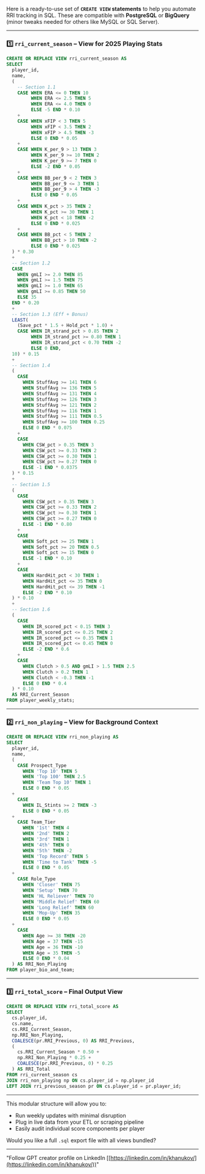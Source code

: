 Here is a ready-to-use set of **`CREATE VIEW` statements** to help you automate RRI tracking in SQL. These are compatible with **PostgreSQL** or **BigQuery** (minor tweaks needed for others like MySQL or SQL Server).

---

### 1️⃣ `rri_current_season` – View for 2025 Playing Stats

```sql
CREATE OR REPLACE VIEW rri_current_season AS
SELECT
  player_id,
  name,
  (
    -- Section 1.1
    CASE WHEN ERA <= 0 THEN 10
         WHEN ERA <= 2.5 THEN 5
         WHEN ERA <= 4.0 THEN 0
         ELSE -5 END * 0.10
    +
    CASE WHEN xFIP < 3 THEN 5
         WHEN xFIP < 3.5 THEN 2
         WHEN xFIP > 4.5 THEN -3
         ELSE 0 END * 0.05
    +
    CASE WHEN K_per_9 > 13 THEN 3
         WHEN K_per_9 >= 10 THEN 2
         WHEN K_per_9 >= 7 THEN 0
         ELSE -2 END * 0.05
    +
    CASE WHEN BB_per_9 < 2 THEN 3
         WHEN BB_per_9 <= 3 THEN 1
         WHEN BB_per_9 > 4 THEN -3
         ELSE 0 END * 0.05
    +
    CASE WHEN K_pct > 35 THEN 2
         WHEN K_pct >= 30 THEN 1
         WHEN K_pct < 18 THEN -2
         ELSE 0 END * 0.025
    +
    CASE WHEN BB_pct < 5 THEN 2
         WHEN BB_pct > 10 THEN -2
         ELSE 0 END * 0.025
  ) * 0.30
  +
  -- Section 1.2
  CASE 
    WHEN gmLI >= 2.0 THEN 85
    WHEN gmLI >= 1.5 THEN 75
    WHEN gmLI >= 1.0 THEN 65
    WHEN gmLI >= 0.85 THEN 50
    ELSE 35
  END * 0.20
  +
  -- Section 1.3 (Eff + Bonus)
  LEAST(
    (Save_pct * 1.5 + Hold_pct * 1.0) +
    CASE WHEN IR_strand_pct > 0.85 THEN 2
         WHEN IR_strand_pct >= 0.80 THEN 1
         WHEN IR_strand_pct < 0.70 THEN -2
         ELSE 0 END,
  10) * 0.15
  +
  -- Section 1.4
  (
    CASE 
      WHEN StuffAvg >= 141 THEN 6
      WHEN StuffAvg >= 136 THEN 5
      WHEN StuffAvg >= 131 THEN 4
      WHEN StuffAvg >= 126 THEN 3
      WHEN StuffAvg >= 121 THEN 2
      WHEN StuffAvg >= 116 THEN 1
      WHEN StuffAvg >= 111 THEN 0.5
      WHEN StuffAvg >= 100 THEN 0.25
      ELSE 0 END * 0.075
    +
    CASE 
      WHEN CSW_pct > 0.35 THEN 3
      WHEN CSW_pct >= 0.33 THEN 2
      WHEN CSW_pct >= 0.30 THEN 1
      WHEN CSW_pct >= 0.27 THEN 0
      ELSE -1 END * 0.0375
  ) * 0.15
  +
  -- Section 1.5
  (
    CASE 
      WHEN CSW_pct > 0.35 THEN 3
      WHEN CSW_pct >= 0.33 THEN 2
      WHEN CSW_pct >= 0.30 THEN 1
      WHEN CSW_pct >= 0.27 THEN 0
      ELSE -1 END * 0.80
    +
    CASE 
      WHEN Soft_pct >= 25 THEN 1
      WHEN Soft_pct >= 20 THEN 0.5
      WHEN Soft_pct >= 15 THEN 0
      ELSE -1 END * 0.10
    +
    CASE 
      WHEN HardHit_pct < 30 THEN 1
      WHEN HardHit_pct <= 35 THEN 0
      WHEN HardHit_pct <= 39 THEN -1
      ELSE -2 END * 0.10
  ) * 0.10
  +
  -- Section 1.6
  (
    CASE 
      WHEN IR_scored_pct < 0.15 THEN 3
      WHEN IR_scored_pct <= 0.25 THEN 2
      WHEN IR_scored_pct <= 0.35 THEN 1
      WHEN IR_scored_pct <= 0.45 THEN 0
      ELSE -2 END * 0.6
    +
    CASE 
      WHEN Clutch > 0.5 AND gmLI > 1.5 THEN 2.5
      WHEN Clutch > 0.2 THEN 1
      WHEN Clutch < -0.3 THEN -1
      ELSE 0 END * 0.4
  ) * 0.10
  AS RRI_Current_Season
FROM player_weekly_stats;
```

---

### 2️⃣ `rri_non_playing` – View for Background Context

```sql
CREATE OR REPLACE VIEW rri_non_playing AS
SELECT
  player_id,
  name,
  (
    CASE Prospect_Type
      WHEN 'Top 10' THEN 5
      WHEN 'Top 100' THEN 2.5
      WHEN 'Team Top 10' THEN 1
      ELSE 0 END * 0.05
  +
    CASE 
      WHEN IL_Stints >= 2 THEN -3
      ELSE 0 END * 0.05
  +
    CASE Team_Tier
      WHEN '1st' THEN 4
      WHEN '2nd' THEN 2
      WHEN '3rd' THEN 1
      WHEN '4th' THEN 0
      WHEN '5th' THEN -2
      WHEN 'Top Record' THEN 5
      WHEN 'Time to Tank' THEN -5
      ELSE 0 END * 0.05
  +
    CASE Role_Type
      WHEN 'Closer' THEN 75
      WHEN 'Setup' THEN 70
      WHEN 'HL Reliever' THEN 70
      WHEN 'Middle Relief' THEN 60
      WHEN 'Long Relief' THEN 60
      WHEN 'Mop-Up' THEN 35
      ELSE 0 END * 0.05
  +
    CASE 
      WHEN Age >= 38 THEN -20
      WHEN Age = 37 THEN -15
      WHEN Age = 36 THEN -10
      WHEN Age = 35 THEN -5
      ELSE 0 END * 0.04
  ) AS RRI_Non_Playing
FROM player_bio_and_team;
```

---

### 3️⃣ `rri_total_score` – Final Output View

```sql
CREATE OR REPLACE VIEW rri_total_score AS
SELECT
  cs.player_id,
  cs.name,
  cs.RRI_Current_Season,
  np.RRI_Non_Playing,
  COALESCE(pr.RRI_Previous, 0) AS RRI_Previous,
  (
    cs.RRI_Current_Season * 0.50 +
    np.RRI_Non_Playing * 0.25 +
    COALESCE(pr.RRI_Previous, 0) * 0.25
  ) AS RRI_Total
FROM rri_current_season cs
JOIN rri_non_playing np ON cs.player_id = np.player_id
LEFT JOIN rri_previous_season pr ON cs.player_id = pr.player_id;
```

---

This modular structure will allow you to:

* Run weekly updates with minimal disruption
* Plug in live data from your ETL or scraping pipeline
* Easily audit individual score components per player

Would you like a full `.sql` export file with all views bundled?

---

"Follow GPT creator profile on LinkedIn \[[https://linkedin.com/in/khanukov/](https://linkedin.com/in/khanukov/))"
